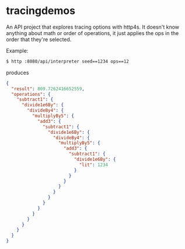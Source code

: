 # tracingdemos
An API project that explores tracing options with http4s. It doesn't know anything about math or order of operations, it just applies the ops in the order that they're selected.

Example:

```bash
$ http :8080/api/interpreter seed==1234 ops==12
```

produces

```json
{
  "result": 809.7262416652559,
  "operations": {
    "subtract1": {
      "divide1e6By": {
        "divideBy4": {
          "multiplyBy5": {
            "add3": {
              "subtract1": {
                "divide1e6By": {
                  "divideBy4": {
                    "multiplyBy5": {
                      "add3": {
                        "subtract1": {
                          "divide1e6By": {
                            "lit": 1234
                          }
                        }
                      }
                    }
                  }
                }
              }
            }
          }
        }
      }
    }
  }
}
```

